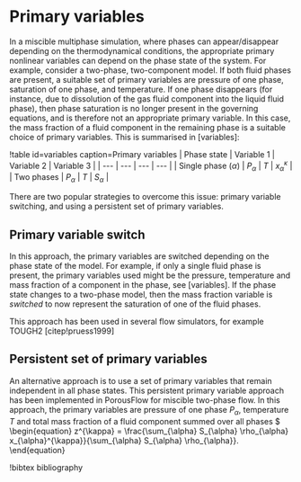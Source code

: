 # Primary variables

In a miscible multiphase simulation, where phases can appear/disappear depending
on the thermodynamical conditions, the appropriate primary nonlinear variables can
depend on the phase state of the system. For example, consider a two-phase, two-component
model. If both fluid phases are present, a suitable set of primary variables are
pressure of one phase, saturation of one phase, and temperature. If one phase disappears
(for instance, due to dissolution of the gas fluid component into the liquid fluid phase),
then phase saturation is no longer present in the governing equations, and is therefore
not an appropriate primary variable. In this case, the mass fraction of a fluid component
in the remaining phase is a suitable choice of primary variables. This is summarised in [variables]:

!table id=variables caption=Primary variables
| Phase state | Variable 1 | Variable 2 | Variable 3 |
| --- | --- | --- | --- |
| Single phase $(\alpha)$ | $P_{\alpha}$ | $T$ | $x_{\alpha}^{\kappa}$ |
| Two phases | $P_{\alpha}$ | $T$ | $S_{\alpha}$ |

There are two popular strategies to overcome this issue: primary variable switching, and
using a persistent set of primary variables.

## Primary variable switch

In this approach, the primary variables are switched depending on the phase state of the
model. For example, if only a single fluid phase is present, the primary variables used might
be the pressure, temperature and mass fraction of a component in the phase, see [variables]. If the phase state changes to a two-phase model, then the mass fraction
variable is *switched* to now represent the saturation of one of the fluid phases.

This approach has been used in several flow simulators, for example TOUGH2 [citep!pruess1999]

## Persistent set of primary variables

An alternative approach is to use a set of primary variables that remain independent
in all phase states. This persistent primary variable approach has been implemented in
PorousFlow for miscible two-phase flow. In this approach, the primary variables are pressure of one phase $P_{\alpha}$,
temperature $T$ and total mass fraction of a fluid component summed over all phases $
\begin{equation}
z^{\kappa} = \frac{\sum_{\alpha} S_{\alpha} \rho_{\alpha} x_{\alpha}^{\kappa}}{\sum_{\alpha} S_{\alpha} \rho_{\alpha}}.
\end{equation}


!bibtex bibliography

